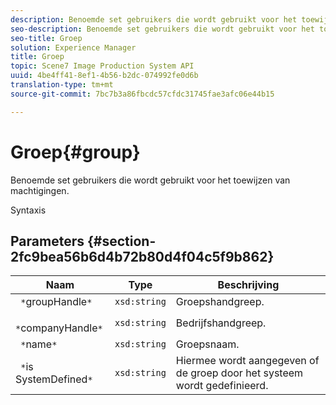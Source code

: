 ```yaml
---
description: Benoemde set gebruikers die wordt gebruikt voor het toewijzen van machtigingen.
seo-description: Benoemde set gebruikers die wordt gebruikt voor het toewijzen van machtigingen.
seo-title: Groep
solution: Experience Manager
title: Groep
topic: Scene7 Image Production System API
uuid: 4be4ff41-8ef1-4b56-b2dc-074992fe0d6b
translation-type: tm+mt
source-git-commit: 7bc7b3a86fbcdc57cfdc31745fae3afc06e44b15

---
```



# Groep{#group}

Benoemde set gebruikers die wordt gebruikt voor het toewijzen van machtigingen.

Syntaxis

## Parameters {#section-2fc9bea56b6d4b72b80d4f04c5f9b862}

| Naam | Type | Beschrijving |
|---|---|---|
| ` *`groupHandle`*` | `xsd:string` | Groepshandgreep. |
| ` *`companyHandle`*` | `xsd:string` | Bedrijfshandgreep. |
| ` *`name`*` | `xsd:string` | Groepsnaam. |
| ` *`is SystemDefined`*` | `xsd:string` | Hiermee wordt aangegeven of de groep door het systeem wordt gedefinieerd. |

